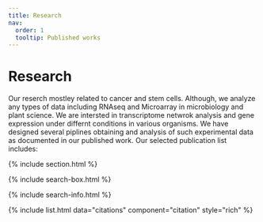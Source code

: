 ```yaml
---
title: Research
nav:
  order: 1
  tooltip: Published works
---
```


# <i class="fas fa-microscope"></i>Research

Our reserch mostley related to cancer and stem cells. Although, we analyze any types of data including RNAseq and Microarray in microbiology and plant science.
We are intersted in transcriptome netwrok analysis and gene expression under differnt conditions in various organisms. We have designed several piplines obtaining and analysis of such experimental data as documented in our published work. 
Our selected publication list includes:

{% include section.html %}

{% include search-box.html %}

{% include search-info.html %}

{% include list.html data="citations" component="citation" style="rich" %}
